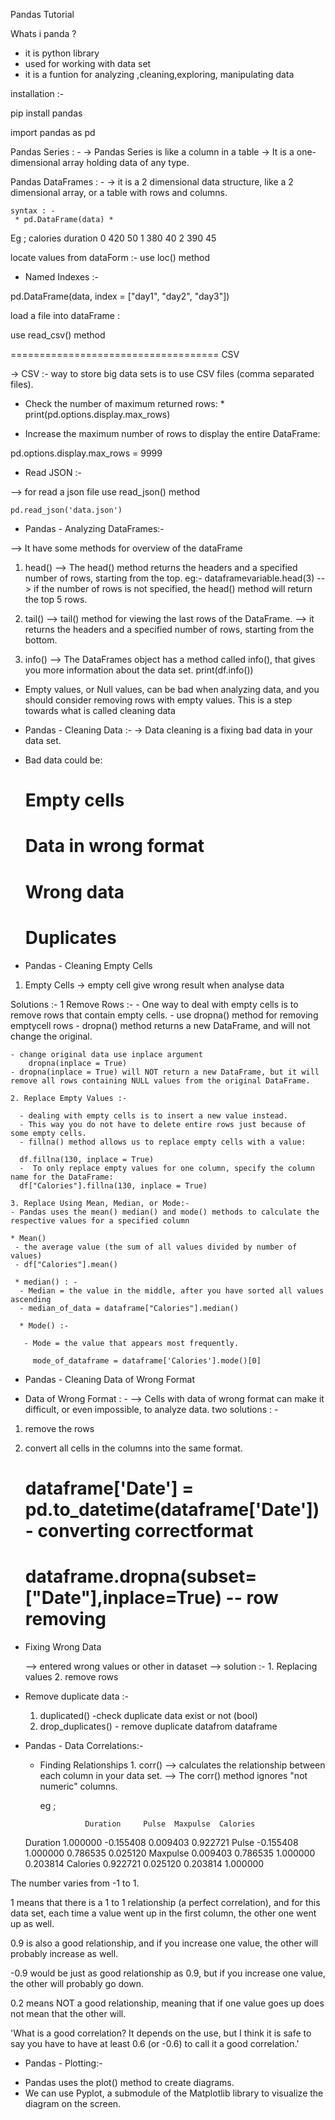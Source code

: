 Pandas Tutorial 

Whats i panda ?
 - it is python library 
 - used for working with data set
 - it is a funtion for analyzing ,cleaning,exploring, manipulating data

installation :-

pip install pandas

import pandas as pd


Pandas Series : -
 ->  Pandas Series is like a column in a table
 -> It is a one-dimensional array holding data of any type.

Pandas DataFrames : -
 -> it is a 2 dimensional data structure, like a 2 dimensional array, or a table with rows and columns.
  
    syntax : -
     * pd.DataFrame(data) *
  Eg ;
  calories  duration
  0       420        50
  1       380        40
  2       390        45

locate values from dataForm :-
use loc() method

* Named Indexes :-

pd.DataFrame(data, index = ["day1", "day2", "day3"])


load a file into  dataFrame :

use read_csv() method 

====================================
CSV 

-> CSV :- way to store big data sets is to use CSV files (comma separated files).


- Check the number of maximum returned rows:
        * print(pd.options.display.max_rows)

- Increase the maximum number of rows to display the entire DataFrame:

pd.options.display.max_rows = 9999

+ Read JSON :-

--> for read a json file use read_json() method 

    pd.read_json('data.json')

+ Pandas - Analyzing DataFrames:-

--> It have some methods for overview of the dataFrame

 1. head()
   -->  The head() method returns the headers and a specified number of rows, starting from the top.
    eg:- dataframevariable.head(3)
    --> if the number of rows is not specified, the head() method will return the top 5 rows.

2. tail()
    -->  tail() method for viewing the last rows of the DataFrame.
    --> it returns the headers and a specified number of rows, starting from the bottom.

3. info()
    --> The DataFrames object has a method called info(), that gives you more information about the data set.
           print(df.info())

* Empty values, or Null values, can be bad when analyzing data, and you should consider removing rows with empty values. This is a step towards what is called cleaning data

+ Pandas - Cleaning Data :-
 -> Data cleaning is a fixing bad data in your data set.
- Bad data could be:
    # Empty cells
    # Data in wrong format
    # Wrong data
    # Duplicates

*  Pandas - Cleaning Empty Cells
 
 1. Empty Cells 
    -> empty cell give wrong result  when analyse data

Solutions :-
    1 Remove Rows :-
    - One way to deal with empty cells is to remove rows that contain empty cells.
    - use dropna() method for removing emptycell rows
    - dropna() method returns a new DataFrame, and will not change the original.

    - change original data use inplace argument 
        dropna(inplace = True)
    - dropna(inplace = True) will NOT return a new DataFrame, but it will remove all rows containing NULL values from the original DataFrame.

    2. Replace Empty Values :-
      
      - dealing with empty cells is to insert a new value instead.
      - This way you do not have to delete entire rows just because of some empty cells.
      - fillna() method allows us to replace empty cells with a value:

      df.fillna(130, inplace = True)
      -  To only replace empty values for one column, specify the column name for the DataFrame:
      df["Calories"].fillna(130, inplace = True)

    3. Replace Using Mean, Median, or Mode:- 
    - Pandas uses the mean() median() and mode() methods to calculate the respective values for a specified column

    * Mean()
     - the average value (the sum of all values divided by number of values)
     - df["Calories"].mean()

     * median() : -
      - Median = the value in the middle, after you have sorted all values ascending
      - median_of_data = dataframe["Calories"].median()

      * Mode() :-

       - Mode = the value that appears most frequently.

         mode_of_dataframe = dataframe['Calories'].mode()[0]

* Pandas - Cleaning Data of Wrong Format

- Data of Wrong Format : -
 --> Cells with data of wrong format can make it difficult, or even impossible, to analyze data.
 two solutions : -
 1.  remove the rows
 2. convert all cells in the columns into the same format.

    # dataframe['Date'] = pd.to_datetime(dataframe['Date']) - converting correctformat
    # dataframe.dropna(subset=["Date"],inplace=True) -- row removing

* Fixing Wrong Data

    --> entered wrong values or other in dataset
    --> solution :-
        1. Replacing values 
        2. remove rows 

* Remove duplicate data :- 
    1. duplicated() -check duplicate data exist or not (bool)
    2. drop_duplicates() - remove duplicate datafrom dataframe

* Pandas - Data Correlations:-
    - Finding Relationships
            1. corr() 
                -->   calculates the relationship between each column in your data set.
                --> The corr() method ignores "not numeric" columns.

        eg ; 

                    Duration     Pulse  Maxpulse  Calories
  Duration  1.000000 -0.155408  0.009403  0.922721
  Pulse    -0.155408  1.000000  0.786535  0.025120
  Maxpulse  0.009403  0.786535  1.000000  0.203814
  Calories  0.922721  0.025120  0.203814  1.000000

The number varies from -1 to 1.

1 means that there is a 1 to 1 relationship (a perfect correlation), and for this data set, each time a value went up in the first column, the other one went up as well.

0.9 is also a good relationship, and if you increase one value, the other will probably increase as well.

-0.9 would be just as good relationship as 0.9, but if you increase one value, the other will probably go down.

0.2 means NOT a good relationship, meaning that if one value goes up does not mean that the other will.

'What is a good correlation? It depends on the use, but I think it is safe to say you have to have at least 0.6 (or -0.6) to call it a good correlation.'

* Pandas - Plotting:-
- Pandas uses the plot() method to create diagrams.
- We can use Pyplot, a submodule of the Matplotlib library to visualize the diagram on the screen.